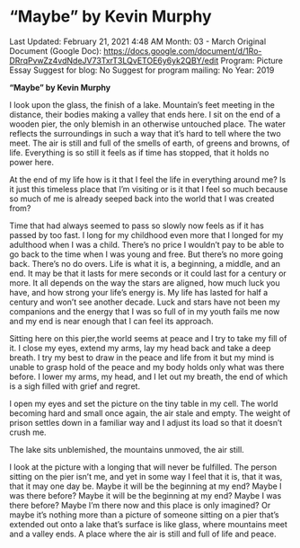 # “Maybe” by Kevin Murphy

Last Updated: February 21, 2021 4:48 AM
Month: 03 - March
Original Document (Google Doc): https://docs.google.com/document/d/1Ro-DRrqPvwZz4vdNdeJV73TxrT3LQvETOE6y6yk2QBY/edit
Program: Picture Essay
Suggest for blog: No
Suggest for program mailing: No
Year: 2019

**“Maybe” by Kevin Murphy**

I look upon the glass, the finish of a lake. Mountain’s feet meeting in the distance, their bodies making a valley that ends here. I sit on the end of a wooden pier, the only blemish in an otherwise untouched place. The water reflects the surroundings in such a way that it’s hard to tell where the two meet. The air is still and full of the smells of earth, of greens and browns, of life. Everything is so still it feels as if time has stopped, that it holds no power here.

At the end of my life how is it that I feel the life in everything around me? Is it just this timeless place that I’m visiting or is it that I feel so much because so much of me is already seeped back into the world that I was created from?

Time that had always seemed to pass so slowly now feels as if it has passed by too fast. I long for my childhood even more that I longed for my adulthood when I was a child. There’s no price I wouldn’t pay to be able to go back to the time when I was young and free. But there’s no more going back. There’s no do overs. Life is what it is, a beginning, a middle, and an end. It may be that it lasts for mere seconds or it could last for a century or more. It all depends on the way the stars are aligned, how much luck you have, and how strong your life’s energy is. My life has lasted for half a century and won’t see another decade. Luck and stars have not been my companions and the energy that I was so full of in my youth fails me now and my end is near enough that I can feel its approach.

Sitting here on this pier,the world seems at peace and I try to take my fill of it. I close my eyes, extend my arms, lay my head back and take a deep breath. I try my best to draw in the peace and life from it but my mind is unable to grasp hold of the peace and my body holds only what was there before. I lower my arms, my head, and I let out my breath, the end of which is a sigh filled with grief and regret.

I open my eyes and set the picture on the tiny table in my cell. The world becoming hard and small once again, the air stale and empty. The weight of prison settles down in a familiar way and I adjust its load so that it doesn’t crush me.

The lake sits unblemished, the mountains unmoved, the air still.

I look at the picture with a longing that will never be fulfilled. The person sitting on the pier isn’t me, and yet in some way I feel that it is, that it was, that it may one day be. Maybe it will be the beginning at my end? Maybe I was there before? Maybe it will be the beginning at my end? Maybe I was there before? Maybe I’m there now and this place is only imagined? Or maybe it’s nothing more than a picture of someone sitting on a pier that’s extended out onto a lake that’s surface is like glass, where mountains meet and a valley ends. A place where the air is still and full of life and peace.